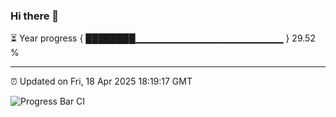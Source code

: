 ### Hi there 👋

⏳ Year progress { ████████▁▁▁▁▁▁▁▁▁▁▁▁▁▁▁▁▁▁▁▁▁▁ } 29.52 %

---

⏰ Updated on Fri, 18 Apr 2025 18:19:17 GMT

![Progress Bar CI](https://github.com/liununu/liununu/workflows/Progress%20Bar%20CI/badge.svg)
